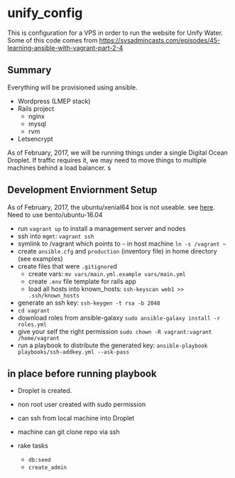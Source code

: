 # unify_config
This is configuration for a VPS in order to run the website for Unify Water.
Some of this code comes from https://sysadmincasts.com/episodes/45-learning-ansible-with-vagrant-part-2-4


## Summary

 Everything will be provisioned using ansible.

 - Wordpress (LMEP stack)
 - Rails project
    - nginx
    - mysql
    - rvm
 - Letsencrypt

As of February, 2017, we will be running things under a single Digital Ocean Droplet. If traffic requires it, we may need to move things to multiple machines behind a load balancer.
s

## Development Enviornment Setup

As of February, 2017, the ubuntu/xenial64 box is not useable. see [here](https://bugs.launchpad.net/cloud-images/+bug/1569237). Need to use bento/ubuntu-16.04

 - run `vagrant up` to install a management server and nodes
 - ssh into `mgmt`: `vagrant ssh`
 - symlink to /vagrant which points to `~` in host machine `ln -s /vagrant ~`
 - create `ansible.cfg` and `production` (inventory file) in home directory (see examples)
 - create files that were `.gitignore`d
    - create vars: `mv vars/main.yml.example vars/main.yml`
    - create `.env` file template for rails app
   - load all hosts into known_hosts: `ssh-keyscan web1 >> .ssh/known_hosts`
 - generate an ssh key: `ssh-keygen -t rsa -b 2048`
 - `cd vagrant`
 - download roles from ansible-galaxy `sudo ansible-galaxy install -r roles.yml`
 - give your self the right permission `sudo chown -R vagrant:vagrant /home/vagrant`
 - run a playbook to distribute the generated key: `ansible-playbook playbooks/ssh-addkey.yml --ask-pass`

## in place before running playbook

 - Droplet is created.
 - non root user created with sudo permission
 - can ssh from local machine into Droplet
 - machine can git clone repo via ssh

 - rake tasks
    - `db:seed`
    - `create_admin`

